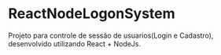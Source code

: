 # ReactNodeLogonSystem
 Projeto para controle de sessão de usuarios(Login e Cadastro), desenvolvido utilizando React + NodeJs.
